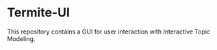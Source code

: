 Termite-UI
=========

This repository contains a GUI for user interaction with Interactive Topic Modeling. 
